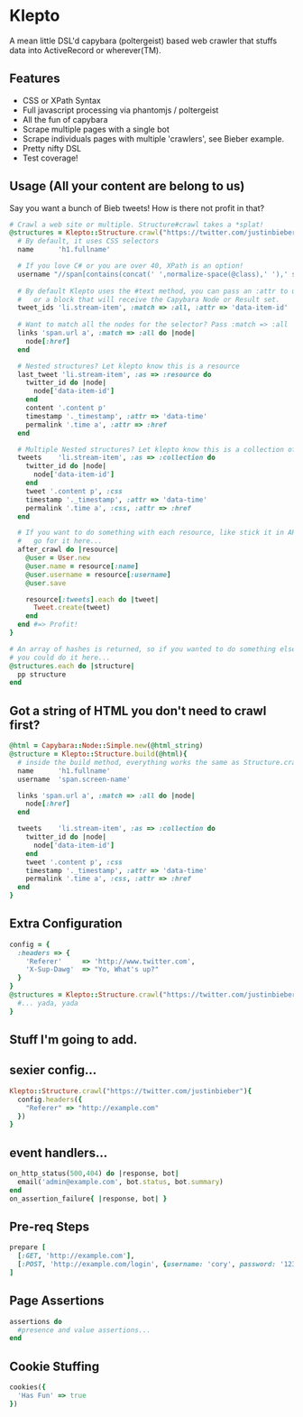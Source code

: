 # Klepto

A mean little DSL'd capybara (poltergeist) based web crawler that stuffs data into ActiveRecord or wherever(TM).

## Features 

* CSS or XPath Syntax
* Full javascript processing via phantomjs / poltergeist
* All the fun of capybara
* Scrape multiple pages with a single bot
* Scrape individuals pages with multiple 'crawlers', see Bieber example.
* Pretty nifty DSL
* Test coverage!

## Usage (All your content are belong to us)
Say you want a bunch of Bieb tweets! How is there not profit in that?

```ruby
# Crawl a web site or multiple. Structure#crawl takes a *splat!
@structures = Klepto::Structure.crawl("https://twitter.com/justinbieber"){
  # By default, it uses CSS selectors
  name      'h1.fullname'

  # If you love C# or you are over 40, XPath is an option!
  username "//span[contains(concat(' ',normalize-space(@class),' '),' screen-name ')]", :syntax => :xpath
  
  # By default Klepto uses the #text method, you can pass an :attr to use instead...
  #   or a block that will receive the Capybara Node or Result set.
  tweet_ids 'li.stream-item', :match => :all, :attr => 'data-item-id'
  
  # Want to match all the nodes for the selector? Pass :match => :all
  links 'span.url a', :match => :all do |node|
    node[:href]
  end

  # Nested structures? Let klepto know this is a resource
  last_tweet 'li.stream-item', :as => :resource do
    twitter_id do |node|
      node['data-item-id']
    end
    content '.content p'
    timestamp '._timestamp', :attr => 'data-time'
    permalink '.time a', :attr => :href
  end      

  # Multiple Nested structures? Let klepto know this is a collection of resources
  tweets    'li.stream-item', :as => :collection do
    twitter_id do |node|
      node['data-item-id']
    end
    tweet '.content p', :css
    timestamp '._timestamp', :attr => 'data-time'
    permalink '.time a', :css, :attr => :href
  end     

  # If you want to do something with each resource, like stick it in AR
  #   go for it here...
  after_crawl do |resource|
    @user = User.new
    @user.name = resource[:name]
    @user.username = resource[:username]
    @user.save

    resource[:tweets].each do |tweet|
      Tweet.create(tweet)
    end
  end #=> Profit!
}

# An array of hashes is returned, so if you wanted to do something else 
# you could do it here...
@structures.each do |structure|
  pp structure
end
```

## Got a string of HTML you don't need to crawl first?

```ruby
@html = Capybara::Node::Simple.new(@html_string)
@structure = Klepto::Structure.build(@html){
  # inside the build method, everything works the same as Structure.crawl
  name      'h1.fullname'
  username  'span.screen-name'

  links 'span.url a', :match => :all do |node|
    node[:href]
  end

  tweets    'li.stream-item', :as => :collection do
    twitter_id do |node|
      node['data-item-id']
    end
    tweet '.content p', :css
    timestamp '._timestamp', :attr => 'data-time'
    permalink '.time a', :css, :attr => :href
  end       
}
```

## Extra Configuration
```ruby
config = {
  :headers => {
    'Referer'     => 'http://www.twitter.com',
    'X-Sup-Dawg'  => "Yo, What's up?"
  }
}
@structures = Klepto::Structure.crawl("https://twitter.com/justinbieber",config){
  #... yada, yada
}
```



## Stuff I'm going to add.
sexier config...
------------------
```ruby
Klepto::Structure.crawl("https://twitter.com/justinbieber"){
  config.headers({
    "Referer" => "http://example.com"
  })
}

```

event handlers...
--------------------
```ruby
on_http_status(500,404) do |response, bot|
  email('admin@example.com', bot.status, bot.summary)
end
on_assertion_failure{ |response, bot| }
```

Pre-req Steps
--------------------  
```ruby
prepare [
  [:GET, 'http://example.com'],
  [:POST, 'http://example.com/login', {username: 'cory', password: '123456'}],
]
```

Page Assertions
--------------------
```ruby
assertions do
  #presence and value assertions...
end
```

Cookie Stuffing
-------------------
```ruby
cookies({
  'Has Fun' => true
})  
```